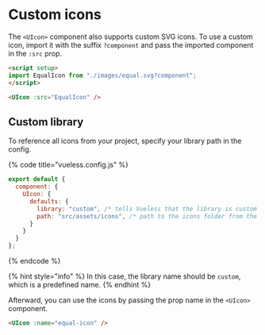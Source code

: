 # Custom icons

The `<UIcon>` component also supports custom SVG icons. To use a custom icon, import it with the suffix `?component` and pass the imported component in the `:src` prop.

```html
<script setup>
import EqualIcon from "./images/equal.svg?component";
</script>

<UIcon :src="EqualIcon" />
```

## Custom library

To reference all icons from your project, specify your library path in the config.

{% code title="vueless.config.js" %}
```javascript
export default {
  component: {
    UIcon: {
      defaults: {
        library: "custom", /* tells Vueless that the library is custom */
        path: "src/assets/icons", /* path to the icons folder from the project root */
      }
    }
  }
};
```
{% endcode %}

{% hint style="info" %}
In this case, the library name should be `custom`, which is a predefined name.
{% endhint %}

Afterward, you can use the icons by passing the prop name in the `<UIcon>` component.

```html
<UIcon :name="equal-icon" />
```
